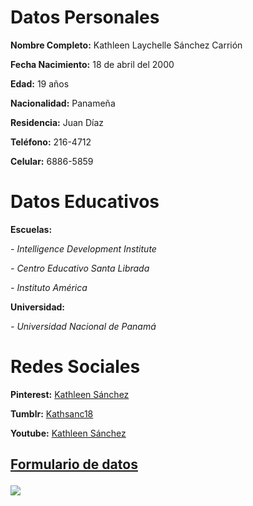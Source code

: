 <h1>Datos Personales</h1>
<p><strong>Nombre Completo:</strong> Kathleen Laychelle Sánchez Carrión 
<p><strong>Fecha Nacimiento:</strong> 18 de abril del 2000
<p><strong>Edad:</strong> 19 años
<p><strong>Nacionalidad:</strong> Panameña
<p><strong>Residencia:</strong> Juan Díaz 
<p><strong>Teléfono:</strong> 216-4712
<p><strong>Celular:</strong> 6886-5859
<h1>Datos Educativos</h1>
<p><strong>Escuelas:</strong><p>
<p><em>- Intelligence Development Institute </em>
<p><em>- Centro Educativo Santa Librada </em>
<p><em>- Instituto América </em>
<p><strong>Universidad:</strong>
<P><em>- Universidad Nacional de Panamá </em>
<h1>Redes Sociales</h1>
<p><strong>Pinterest:</strong> <a href="https://www.pinterest.com/kathleensanchez031/">Kathleen Sánchez</a>
<p><strong>Tumblr:</strong> <a href="https://kathsanc18.tumblr.com/">Kathsanc18</a>
<p><strong>Youtube:</strong> <a href="https://www.youtube.com/channel/UCW9q3-BzLnTMMLhZ15HFjIw?disable_polymer=true">Kathleen Sánchez</a>
<h2><p><strong><a href="https://kathleensanchez18.github.io/Formulario/">Formulario de datos</a></strong></h2>
  
<p><img src="https://scontent.fpty1-1.fna.fbcdn.net/v/t1.0-9/s960x960/73388541_103605024437391_6242698685147250688_o.jpg?_nc_cat=102&_nc_oc=AQnjSjNANMfuE-q1QnIvflruVS0ys8VAFYfJ14s1kKj3W5qG1NVk3uCu9NiothWWAPs&_nc_ht=scontent.fpty1-1.fna&oh=002b498524d8fae2daab23f928134563&oe=5E59E1A0">

